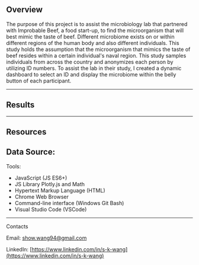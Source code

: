 ## Overview

The purpose of this project is to assist the microbiology lab that partnered with Improbable Beef, a food start-up, to find the microorganism that will best mimic the taste of beef. Different microbiome exists on or within different regions of the human body and also different individuals. This study holds the assumption that the microorganism that mimics the taste of beef resides within a certain individual's naval region. This study samples individuals from across the country and anonymizes each person by utilizing ID numbers. To assist the lab in their study, I created a dynamic dashboard to select an ID and display the microbiome within the belly button of each participant.

---

## Results


---

## Resources

Data Source:
- 

Tools:
- JavaScript (JS ES6+)
- JS Library Plotly.js and Math
- Hypertext Markup Language (HTML)
- Chrome Web Browser
- Command-line interface (Windows Git Bash)
- Visual Studio Code (VSCode)

---

<!-- ## Summary 


--- -->

Contacts 

Email: show.wang94@gmail.com

LinkedIn: [https://www.linkedin.com/in/s-k-wang](https://www.linkedin.com/in/s-k-wang)

